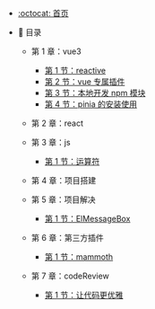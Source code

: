 - [:octocat: 首页](/README)
- :memo: 目录

  - 第 1 章：vue3

    - [第 1 节：reactive](/docs/vue3/reactive定义的数据，恢复为初始值.md)
    - [第 2 节：vue 专属插件](/docs/vue3/开发本地vue专属插件.md)
    - [第 3 节：本地开发 npm 模块](/docs/vue3/本地开发npm模块.md)
    - [第 4 节：pinia 的安装使用](/docs/vue3/pinia的安装使用.md)

  - 第 2 章：react

  - 第 3 章：js

    - [第 1 节：运算符](/docs/js/运算符.md)

  - 第 4 章：项目搭建

  - 第 5 章：项目解决

    - [第 1 节：ElMessageBox](/docs/项目解决/ElMessageBox弹框不展示.md)

  - 第 6 章：第三方插件

    - [第 1 节：mammoth](https://gitee.com/heihei_cn/mammoth-learn.git)

  - 第 7 章：codeReview

    - [第 1 节：让代码更优雅](/docs/codeReview/让代码更优雅.md)
